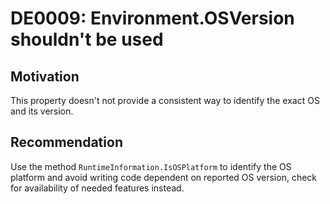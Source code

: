 <!--
P:System.Environment.OSVersion
-->

# DE0009: Environment.OSVersion shouldn't be used

## Motivation

This property doesn't not provide a consistent way to identify the exact OS and its version.

## Recommendation

Use the method `RuntimeInformation.IsOSPlatform` to identify the OS platform and avoid writing
code dependent on reported OS version, check for availability of needed features instead.
